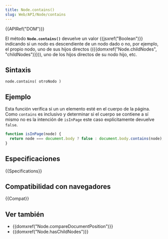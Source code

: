 ```yaml
---
title: Node.contains()
slug: Web/API/Node/contains
---
```


{{APIRef("DOM")}}

El método **`Node.contains()`** devuelve un valor {{jsxref("Boolean")}} indicando si un nodo es descendiente de un nodo dado o no, por ejemplo, el propio nodo, uno de sus hijos directos (({{domxref("Node.childNodes", "childNodes")}})), uno de los hijos directos de su nodo hijo, etc.

## Sintaxis

```
node.contains( otroNodo )
```

## Ejemplo

Esta función verifica si un un elemento esté en el cuerpo de la página. Como `contains` es inclusivo y determinar si el cuerpo se contiene a sí mismo no es la intención de `isInPage` este caso explícitamente devuelve `false`.

```js
function isInPage(node) {
  return node === document.body ? false : document.body.contains(node);
}
```

## Especificaciones

{{Specifications}}

## Compatibilidad con navegadores

{{Compat}}

## Ver también

- {{domxref("Node.compareDocumentPosition")}}
- {{domxref("Node.hasChildNodes")}}
